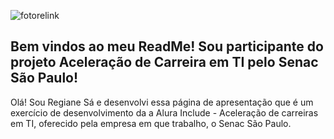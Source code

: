 ![fotorelink](https://github.com/RegianeSa7/RegianeSa7/assets/141193032/1e89f5b2-46b2-4000-97b5-f0c7719c494f)
  </header>
    <main class="apresentacao">
        <section class="apresentacao__conteudo">
            <h1 class="apresentacao__conteudo__titulo">Bem vindos ao meu ReadMe!<strong 
            class="titulo-destaque"> Sou participante do projeto Aceleração de Carreira em TI pelo Senac São Paulo!
            </strong></h1>
            <p class="apresentacao__conteudo__texto">Olá! Sou Regiane Sá e desenvolvi essa página de apresentação 
                que é um exercício de desenvolvimento da a Alura Include - Aceleração de carreiras em TI, 
                oferecido pela empresa em que trabalho, o Senac São Paulo.
            </p>
      
